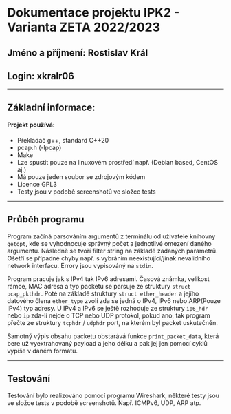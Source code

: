 # Dokumentace projektu IPK2 - Varianta ZETA 2022/2023 #
## Jméno a příjmení: Rostislav Král
## Login: xkralr06 ##

---

## Základní informace:

#### Projekt používá:
- Překladač g++, standard C++20
- pcap.h (-lpcap)
- Make
- Lze spustit pouze na linuxovém prostředí např. (Debian based, CentOS aj.)
- Má pouze jeden soubor se zdrojovým kódem
- Licence GPL3
- Testy jsou v podobě screenshotů ve složce tests
---
## Průběh programu
Program začíná parsováním argumentů z terminálu od uživatele knihovny ``getopt``,
kde se vyhodnocuje správný počet a jednotlivé omezení daného argumentu. Následně se
tvoří filter string na základě zadaných parametrů. Ošetří se případné chyby např.
s vybráním neexistující/jinak nevalidního network interfacu. Errory jsou vypisováný na
```stdin```. 

Program pracuje jak s IPv4 tak IPv6 adresami. Časová známka, velikost rámce, MAC adresa 
a typ packetu se parsuje ze struktury ```struct pcap_pkthdr```.
Poté na základě struktury ```struct ether_header``` a jejího datového člena
```ether_type``` zvolí zda se jedná o IPv4, IPv6 nebo ARP(Pouze IPv4) typ adresy.
U IPv4 a IPv6 se ještě rozhoduje ze struktury ```ip6_hdr``` nebo ```ip``` zda-li
nejde o TCP nebo UDP protokol, pokud ano, tak program přečte ze struktury ```tcphdr``` / ```udphdr```
port, na kterém byl packet uskutečněn.

Samotný výpis obsahu packetu obstarává funkce ```print_packet_data```, která
bere už vyextrahovaný payload a jeho délku a pak jej jen pomocí cyklů vypíše v
daném formátu.

---

## Testování

Testování bylo realizováno pomocí programu Wireshark, některé testy jsou
ve složce tests v podobě screenshotů. Např. ICMPv6, UDP, ARP atp.